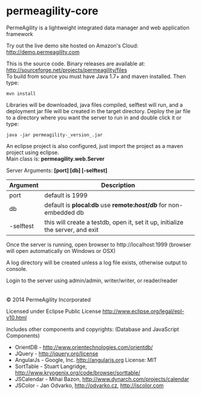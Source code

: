 permeagility-core
=================

PermeAgility is a lightweight integrated data manager and web application framework

Try out the live demo site hosted on Amazon's Cloud: http://demo.permeagility.com

This is the source code. Binary releases are available at: http://sourceforge.net/projects/permeagility/files  
To build from source you must have Java 1.7+ and maven installed.  Then type: 

    mvn install

Libraries will be downloaded, java files compiled, selftest will run, and a deployment jar 
file will be created in the target directory.  Deploy the jar file to a directory 
where you want the server to run in and double click it or type: 

    java -jar permeagility-_version_.jar

An eclipse project is also configured, just import the project as a maven project using eclipse.  
Main class is: <b>permeagility.web.Server</b>

Server Arguments: <b>[port] [db] [-selftest]</b>

Argument | Description
-------- | -----------
port | default is 1999
db | default is <b>plocal:db</b> use <b>remote:_host_/_db_</b> for non-embedded db
-selftest | this will create a testdb, open it, set it up, initialize the server, and exit

Once the server is running, open browser to http://localhost:1999 
(browser will open automatically on Windows or OSX)

A log directory will be created unless a log file exists, otherwise output to console.  

Login to the server using admin/admin, writer/writer, or reader/reader
<br>
<br>
<br>
&copy; 2014 PermeAgility Incorporated

Licensed under Eclipse Public License http://www.eclipse.org/legal/epl-v10.html


Includes other components and copyrights: (Database and JavaScript Components)

- OrientDB - http://www.orientechnologies.com/orientdb/
- JQuery - http://jquery.org/license
- AngularJs - Google, Inc. http://angularjs.org  License: MIT
- SortTable - Stuart Langridge, http://www.kryogenix.org/code/browser/sorttable/
- JSCalendar - Mihai Bazon, http://www.dynarch.com/projects/calendar
- JSColor - Jan Odvarko, http://odvarko.cz, http://jscolor.com
